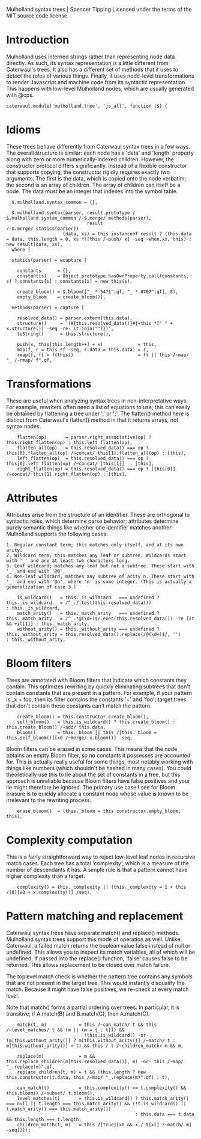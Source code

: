 Mulholland syntax trees | Spencer Tipping
Licensed under the terms of the MIT source code license

# Introduction

Mulholland uses interned strings rather than representing node data directly. As such, its syntax representation is a little different from Caterwaul's trees. It also has a different set of
methods that it uses to detect the roles of various things. Finally, it uses node-level transformations to render Javascript and machine code from its syntactic representation. This happens
with low-level Mulholland nodes, which are usually generated with @cps.

    caterwaul.module('mulholland.tree', 'js_all', function ($) {

# Idioms

These trees behave differently from Caterwaul syntax trees in a few ways. The overall structure is similar: each node has a 'data' and 'length' property along with zero or more
numerically-indexed children. However, the constructor protocol differs significantly. Instead of a flexible constructor that supports copying, the constructor rigidly requires exactly two
arguments. The first is the data, which is copied onto the node verbatim; the second is an array of children. The array of children can itself be a node. The data must be an integer that
indexes into the symbol table.

      $.mulholland.syntax_common = {},

      $.mulholland.syntax(parser, result.prototype / $.mulholland.syntax_common /-$.merge/ methods(parser),
                                  result                                        /-$.merge/ statics(parser))
                         (data, xs) = this instanceof result ? (this.data = data, this.length = 0, xs *![this /~push/ x] -seq -when.xs, this) : new result(data, xs),
      where [

      statics(parser) = wcapture [

        constants      = {},
        constant(s)    = Object.prototype.hasOwnProperty.call(constants, s) ? constants[s] : constants[s] = new this(s),

        create_bloom() = $.bloom(["_ * 5471".qf, "_ * 8707".qf], 8),
        empty_bloom    = create_bloom()],

      methods(parser) = capture [

        resolved_data() = parser.extern(this.data),
        structure()     = '(#{this.resolved_data()}#{+this *[" " + x.structure()] -seq -re- it.join("")})',
        toString()      = this.structure(),

        push(x, this[this.length++] = x)             = this,
        map(f, r = this *f -seq, r.data = this.data) = r,
        rmap(f, ft = f(this))                        = ft || this /~map/ "_ /~rmap/ f".qf,

# Transformations

These are useful when analyzing syntax trees in non-interpretative ways. For example, rewriters often need a list of equations to use; this can easily be obtained by flattening a tree under
',' or ';'. The flatten() method here is distinct from Caterwaul's flatten() method in that it returns arrays, not syntax nodes.

        flatten(op)       = parser.right_associative(op) ? this.right_flatten(op) : this.left_flatten(op),
        flatten_all(op)   = this.resolved_data() === op ? this[0].flatten_all(op) /~concat/ this[1].flatten_all(op) : [this],
        left_flatten(op)  = this.resolved_data() === op ? this[0].left_flatten(op) /~concat/ [this[1]]  : [this],
        right_flatten(op) = this.resolved_data() === op ? [this[0]] /~concat/ this[1].right_flatten(op) : [this],

# Attributes

Attributes arise from the structure of an identifier. These are orthogonal to syntactic roles, which determine parse behavior; attributes determine purely semantic things like whether one
identifier matches another. Mulholland supports the following cases:

    1. Regular constant term; this matches only itself, and at its own arity.
    2. Wildcard term; this matches any leaf or subtree. Wildcards start with '_' and are at least two characters long.
    3. Leaf wildcard; matches any leaf but not a subtree. These start with '_' and end with '@0'.
    4. Non-leaf wildcard; matches any subtree of arity n. These start with '_' and end with '@n', where 'n' is some integer. (This is actually a generalization of case 3.)

        is_wildcard()   = this._is_wildcard   === undefined ? this._is_wildcard   = /^_./.test(this.resolved_data())                            : this._is_wildcard,
        match_arity()   = this._match_arity   === undefined ? this._match_arity   = /^_.*@(\d+)$/.exec(this.resolved_data()) -re [it && +it[1]] : this._match_arity,
        without_arity() = this._without_arity === undefined ? this._without_arity = this.resolved_data().replace(/@(\d+)$/, '')                 : this._without_arity,

# Bloom filters

Trees are annotated with Bloom filters that indicate which constants they contain. This optimizes rewriting by quickly eliminating subtrees that don't contain constants that are present in a
pattern. For example, if your pattern is _x + foo, then its filter contains the constants '+' and 'foo'; target trees that don't contain these constants can't match the pattern.

        create_bloom() = this.constructor.create_bloom(),
        self_bloom()   = this.is_wildcard() ? this.create_bloom() : this.create_bloom() /~add/ this.data,
        bloom()        = this._bloom || this /[this._bloom = this.self_bloom()][x0 /~merge/ x.bloom()] -seq,

Bloom filters can be erased in some cases. This means that the node obtains an empty Bloom filter, so no constants it possesses are accounted for. This is actually really useful for some
things, most notably working with things like numbers (which shouldn't be hashed in many cases). You could theoretically use this to lie about the set of constants in a tree, but this approach
is unreliable because Bloom filters have false positives and your lie might therefore be ignored. The primary use case I see for Bloom erasure is to quickly allocate a constant node whose
value is known to be irrelevant to the rewriting process.

        erase_bloom()  = (this._bloom = this.constructor.empty_bloom, this),

# Complexity computation

This is a fairly straightforward way to reject low-level leaf nodes in recursive match cases. Each tree has a total 'complexity', which is a measure of the number of descendants it has. A
simple rule is that a pattern cannot have higher complexity than a target.

        complexity() = this._complexity || (this._complexity = 1 + this /[0][x0 + x.complexity()] /seq),

# Pattern matching and replacement

Caterwaul syntax trees have separate match() and replace() methods. Mulholland syntax trees support this mode of operation as well. Unlike Caterwaul, a failed match returns the boolean value
false instead of null or undefined. This allows you to inspect its match variables, all of which will be undefined. If passed into the replace() function, 'false' causes false to be returned.
This allows replacement to be closed over match failure.

The toplevel match check is whether the pattern tree contains any symbols that are not present in the target tree. This would instantly disqualify the match. Because it might have false
positives, we re-check at every match level.

Note that match() forms a partial ordering over trees. In particular, it is transitive; if A.match(B) and B.match(C), then A.match(C).

        match(t, m)            = this /~can_match/ t && this /~level_matches/ t && (m || (m = {_: t})) &&
                                 !this.is_wildcard() -or- (m[this.without_arity()] ? m[this.without_arity()] /~match/ t : m[this.without_arity()] = t) && this / t /~children_match/ m && m,

        replace(m)             = m && this.replace_children(m[this.resolved_data()], m) -or- this /~map/ "_.replace(m)".qf,
        replace_children(t, m) = t && (this.length ? new this.constructor(t.data, this /~map/ "_.replace(m)".qf) : t),

        can_match(t)           = this.complexity() <= t.complexity() && this.bloom() /~subset/ t.bloom(),
        level_matches(t)       = this.is_wildcard() ? this.match_arity() === null || t.length === this.match_arity() && (!t.is_wildcard() || t.match_arity() === this.match_arity())
                                                    : this.data === t.data && this.length === t.length,
        children_match(t, m)   = this /[true][x0 && x / t[xi] /~match/ m] -seq]]});